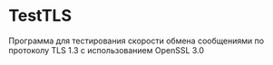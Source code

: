 # TestTLS
Программа для тестирования скорости обмена сообщениями по протоколу TLS 1.3 с использованием OpenSSL 3.0
